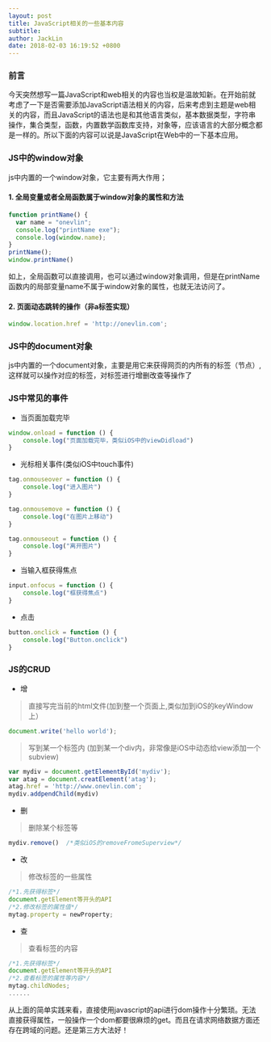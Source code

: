 ```yaml
---
layout: post
title: JavaScript相关的一些基本内容
subtitle: 
author: JackLin
date: 2018-02-03 16:19:52 +0800
---
```


### 前言

今天突然想写一篇JavaScript和web相关的内容也当权是温故知新。在开始前就考虑了一下是否需要添加JavaScript语法相关的内容，后来考虑到主题是web相关的内容，而且JavaScript的语法也是和其他语言类似，基本数据类型，字符串操作，集合类型，函数，内置数学函数库支持，对象等，应该语言的大部分概念都是一样的。所以下面的内容可以说是JavaScript在Web中的一下基本应用。

### JS中的window对象

js中内置的一个window对象，它主要有两大作用；

#### 1. 全局变量或者全局函数属于window对象的属性和方法

```javascript
function printName() {
  var name = "onevlin";
  console.log("printName exe");
  console.log(window.name);
}
printName();
window.printName()
```

如上，全局函数可以直接调用，也可以通过window对象调用，但是在printName函数内的局部变量name不属于window对象的属性，也就无法访问了。

#### 2. 页面动态跳转的操作（非a标签实现）

```javascript
window.location.href = 'http://onevlin.com';
```

### JS中的document对象

js中内置的一个document对象，主要是用它来获得网页的内所有的标签（节点）,这样就可以操作对应的标签，对标签进行增删改查等操作了

### JS中常见的事件

- 当页面加载完毕

```js
window.onload = function () {
	console.log("页面加载完毕，类似iOS中的viewDidload")
}
```

- 光标相关事件(类似iOS中touch事件)

```javascript
tag.onmouseover = function () {
	console.log("进入图片")
}

tag.onmousemove = function () {
	console.log("在图片上移动")
}

tag.onmouseout = function () {
	console.log("离开图片")
}
```

- 当输入框获得焦点

```javascript
input.onfocus = function () {
	console.log("框获得焦点")
}
```

- 点击

```javascript
button.onclick = function () {
	console.log("Button.onclick")
}
```

### JS的CRUD

- 增

> 直接写完当前的html文件(加到整一个页面上,类似加到iOS的keyWindow上）

```javascript
document.write('hello world');
```

> 写到某一个标签内 (加到某一个div内，非常像是iOS中动态给view添加一个subview)

```javascript
var mydiv = document.getElementById('mydiv');
var atag = document.creatElement('atag');
atag.href = 'http://www.onevlin.com';
mydiv.addpendChild(mydiv)
```

- 删 

> 删除某个标签等

```javascript
mydiv.remove()  /*类似iOS的removeFromeSuperview*/
```

- 改

> 修改标签的一些属性

```javascript
/*1.先获得标签*/
document.getElement等开头的API
/*2.修改标签的属性值*/
mytag.property = newProperty;
```

- 查

> 查看标签的内容

```javascript
/*1.先获得标签*/
document.getElement等开头的API
/*2.查看标签的属性等内容*/
mytag.childNodes;
......
```

从上面的简单实践来看，直接使用javascript的api进行dom操作十分繁琐。无法直接获得属性，一般操作一个dom都要很麻烦的get。而且在请求网络数据方面还存在跨域的问题。还是第三方大法好！